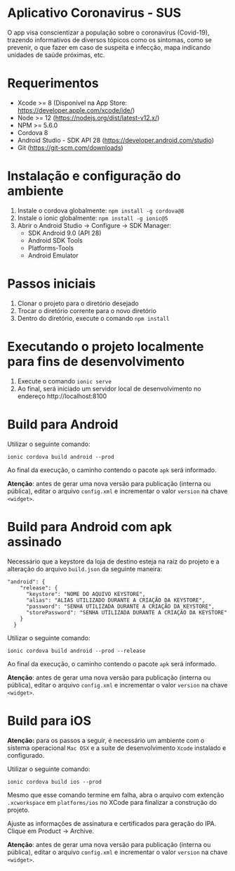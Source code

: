 # Aplicativo Coronavirus - SUS

O app visa conscientizar a população sobre o coronavírus (Covid-19), trazendo informativos de diversos tópicos como os sintomas, como se prevenir, o que fazer em caso de suspeita e infecção, mapa indicando unidades de saúde próximas, etc.

# Requerimentos
- Xcode >= 8 (Disponível na App Store: https://developer.apple.com/xcode/ide/)
- Node >= 12 (https://nodejs.org/dist/latest-v12.x/)
- NPM >= 5.6.0
- Cordova 8 
- Android Studio - SDK API 28 (https://developer.android.com/studio)
- Git (https://git-scm.com/downloads)

# Instalação e configuração do ambiente
1. Instale o cordova globalmente: `npm install -g cordova@8`
2. Instale o ionic globalmente: `npm install -g ionic@5`
5. Abrir o Android Studio -> Configure -> SDK Manager:
   - SDK Android 9.0 (API 28)
   - Android SDK Tools
   - Platforms-Tools
   - Android Emulator
   
# Passos iniciais
1. Clonar o projeto para o diretório desejado
2. Trocar o diretório corrente para o novo diretório
4. Dentro do diretório, execute o comando  `npm install` 

# Executando o projeto localmente para fins de desenvolvimento
1. Execute o comando `ionic serve` 
2. Ao final, será iniciado um servidor local de desenvolvimento no endereço http://localhost:8100

# Build para Android

Utilizar o seguinte comando: 
```
ionic cordova build android --prod
```
Ao final da execução, o caminho contendo o pacote `apk` será informado.

**Atenção**: antes de gerar uma nova versão para publicação (interna ou pública), editar o arquivo `config.xml` e incrementar o valor `version` na chave `<widget>`.

# Build para Android com apk assinado

Necessário que a keystore da loja de destino esteja na raiz do projeto e a alteração do arquivo `build.json` da seguinte maneira:

```
"android": {
    "release": {
      "keystore": "NOME DO AQUIVO KEYSTORE",
      "alias": "ALIAS UTILIZADO DURANTE A CRIAÇÃO DA KEYSTORE",
      "password": "SENHA UTILIZADA DURANTE A CRIAÇÃO DA KEYSTORE",
      "storePassword": "SENHA UTILIZADA DURANTE A CRIAÇÃO DA KEYSTORE"
    }
  }
```

Utilizar o seguinte comando: 
```
ionic cordova build android --prod --release
```
Ao final da execução, o caminho contendo o pacote `apk` será informado.

**Atenção**: antes de gerar uma nova versão para publicação (interna ou pública), editar o arquivo `config.xml` e incrementar o valor `version` na chave `<widget>`.


# Build para iOS
**Atenção:** para os passos a seguir, é necessário um ambiente com o sistema operacional `Mac OSX` e a suíte de desenvolvimento `Xcode` instalado e configurado. 

Utilizar o seguinte comando: 
```
ionic cordova build ios --prod
```
Mesmo que esse comando termine em falha, abra o arquivo com extenção `.xcworkspace` em `platforms/ios` no XCode para finalizar a construção do projeto.

Ajuste as informações de assinatura e certificados para geração do IPA. Clique em Product -> Archive.

**Atenção**: antes de gerar uma nova versão para publicação (interna ou pública), editar o arquivo `config.xml` e incrementar o valor `version` na chave `<widget>`.
